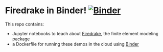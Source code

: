# Firedrake in Binder! [![Binder](https://mybinder.org/badge_logo.svg)](https://mybinder.org/v2/gh/danshapero/firedrake-binder/master)

This repo contains:

* Jupyter notebooks to teach about [Firedrake](https://www.firedrakeproject.org), the finite element modeling package
* a Dockerfile for running these demos in the cloud using [Binder](https://mybinder.org)
